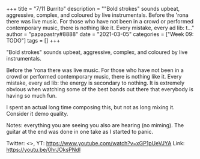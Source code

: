 +++
title = "7/11 Burrito"
description = "\"Bold strokes\" sounds upbeat, aggressive, complex, and coloured by live instrumentals.  Before the 'rona there was live music. For those who have not been in a crowd or performed contemporary music, there is nothing like it. Every mistake, every ad lib: t..."
author = "papapastry#8888"
date = "2021-03-05"
categories = ["Week 09: TODO"]
tags = []
+++

"Bold strokes" sounds upbeat, aggressive, complex, and coloured by live instrumentals.

Before the 'rona there was live music. For those who have not been in a crowd or performed contemporary music, there is nothing like it. Every mistake, every ad lib: the energy is secondary to nothing. It is extremely obvious when watching some of the best bands out there that everybody is having so much fun.

I spent an actual long time composing this, but not as long mixing it. Consider it demo quality.

Notes: everything you are seeing you also are hearing (no miming). The guitar at the end was done in one take as I started to panic.

Twitter: <>, YT: <https://www.youtube.com/watch?v=xGP1pUeVJYA>
Link: https://youtu.be/0hrJOksPNdI
